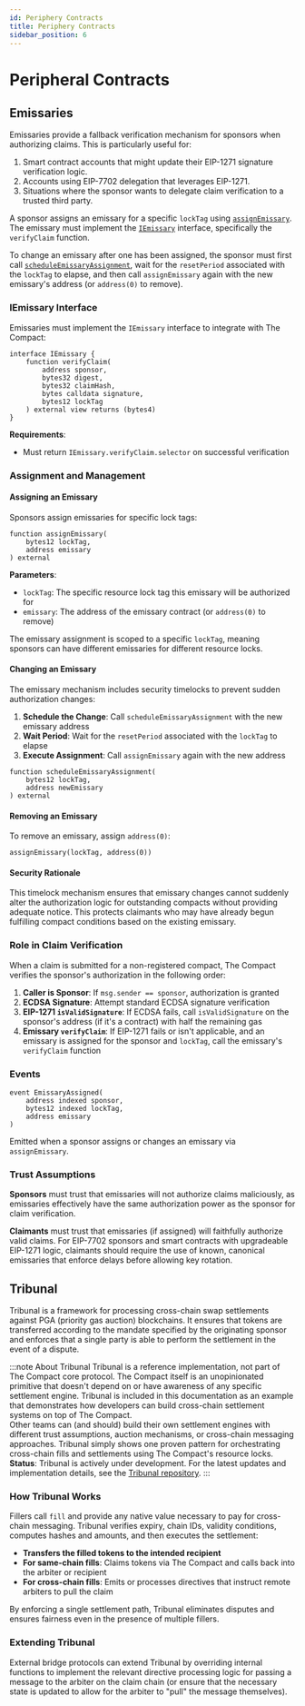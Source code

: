 ```yaml
---
id: Periphery Contracts
title: Periphery Contracts
sidebar_position: 6
---
```


# Peripheral Contracts

## Emissaries
Emissaries provide a fallback verification mechanism for sponsors when authorizing claims. This is particularly useful for:
1.  Smart contract accounts that might update their EIP-1271 signature verification logic.
2.  Accounts using EIP-7702 delegation that leverages EIP-1271.
3.  Situations where the sponsor wants to delegate claim verification to a trusted third party.

A sponsor assigns an emissary for a specific `lockTag` using [`assignEmissary`](./src/interfaces/ITheCompact.sol#L556). The emissary must implement the [`IEmissary`](./src/interfaces/IEmissary.sol) interface, specifically the `verifyClaim` function.

To change an emissary after one has been assigned, the sponsor must first call [`scheduleEmissaryAssignment`](./src/interfaces/ITheCompact.sol#L566), wait for the `resetPeriod` associated with the `lockTag` to elapse, and then call `assignEmissary` again with the new emissary's address (or `address(0)` to remove).

### IEmissary Interface

Emissaries must implement the `IEmissary` interface to integrate with The Compact:
```solidity
interface IEmissary {
    function verifyClaim(
        address sponsor,
        bytes32 digest,
        bytes32 claimHash,
        bytes calldata signature,
        bytes12 lockTag
    ) external view returns (bytes4)
}
```

**Requirements**:
- Must return `IEmissary.verifyClaim.selector` on successful verification

### Assignment and Management

#### Assigning an Emissary

Sponsors assign emissaries for specific lock tags:

```solidity
function assignEmissary(
    bytes12 lockTag,
    address emissary
) external
```

**Parameters**:
- `lockTag`: The specific resource lock tag this emissary will be authorized for
- `emissary`: The address of the emissary contract (or `address(0)` to remove)

The emissary assignment is scoped to a specific `lockTag`, meaning sponsors can have different emissaries for different resource locks.

#### Changing an Emissary

The emissary mechanism includes security timelocks to prevent sudden authorization changes:

1. **Schedule the Change**: Call `scheduleEmissaryAssignment` with the new emissary address
2. **Wait Period**: Wait for the `resetPeriod` associated with the `lockTag` to elapse
3. **Execute Assignment**: Call `assignEmissary` again with the new address

```solidity
function scheduleEmissaryAssignment(
    bytes12 lockTag,
    address newEmissary
) external
```

#### Removing an Emissary

To remove an emissary, assign `address(0)`:

```solidity
assignEmissary(lockTag, address(0))
```

#### Security Rationale

This timelock mechanism ensures that emissary changes cannot suddenly alter the authorization logic for outstanding compacts without providing adequate notice. This protects claimants who may have already begun fulfilling compact conditions based on the existing emissary.

### Role in Claim Verification

When a claim is submitted for a non-registered compact, The Compact verifies the sponsor's authorization in the following order:

1. **Caller is Sponsor**: If `msg.sender == sponsor`, authorization is granted
2. **ECDSA Signature**: Attempt standard ECDSA signature verification
3. **EIP-1271 `isValidSignature`**: If ECDSA fails, call `isValidSignature` on the sponsor's address (if it's a contract) with half the remaining gas
4. **Emissary `verifyClaim`**: If EIP-1271 fails or isn't applicable, and an emissary is assigned for the sponsor and `lockTag`, call the emissary's `verifyClaim` function

### Events

```solidity
event EmissaryAssigned(
    address indexed sponsor,
    bytes12 indexed lockTag,
    address emissary
)
```

Emitted when a sponsor assigns or changes an emissary via `assignEmissary`.

### Trust Assumptions

**Sponsors** must trust that emissaries will not authorize claims maliciously, as emissaries effectively have the same authorization power as the sponsor for claim verification.

**Claimants** must trust that emissaries (if assigned) will faithfully authorize valid claims. For EIP-7702 sponsors and smart contracts with upgradeable EIP-1271 logic, claimants should require the use of known, canonical emissaries that enforce delays before allowing key rotation.


## Tribunal 

Tribunal is a framework for processing cross-chain swap settlements against PGA (priority gas auction) blockchains. It ensures that tokens are transferred according to the mandate specified by the originating sponsor and enforces that a single party is able to perform the settlement in the event of a dispute.

:::note About Tribunal
Tribunal is a reference implementation, not part of The Compact core protocol. The Compact itself is an unopinionated primitive that doesn't depend on or have awareness of any specific settlement engine. Tribunal is included in this documentation as an example that demonstrates how developers can build cross-chain settlement systems on top of The Compact.
<br/>
Other teams can (and should) build their own settlement engines with different trust assumptions, auction mechanisms, or cross-chain messaging approaches. Tribunal simply shows one proven pattern for orchestrating cross-chain fills and settlements using The Compact's resource locks.
<br/>
**Status**: Tribunal is actively under development. For the latest updates and implementation details, see the [Tribunal repository](https://github.com/Uniswap/Tribunal).
:::

### How Tribunal Works

Fillers call `fill` and provide any native value necessary to pay for cross-chain messaging. Tribunal verifies expiry, chain IDs, validity conditions, computes hashes and amounts, and then executes the settlement:

* **Transfers the filled tokens to the intended recipient**
* **For same-chain fills**: Claims tokens via The Compact and calls back into the arbiter or recipient
* **For cross-chain fills**: Emits or processes directives that instruct remote arbiters to pull the claim

By enforcing a single settlement path, Tribunal eliminates disputes and ensures fairness even in the presence of multiple fillers. 

### Extending Tribunal

External bridge protocols can extend Tribunal by overriding internal functions to implement the relevant directive processing logic for passing a message to the arbiter on the claim chain (or ensure that the necessary state is updated to allow for the arbiter to "pull" the message themselves).